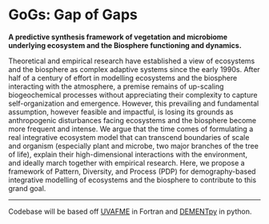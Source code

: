 # GoGs: Gap of Gaps
**A predictive synthesis framework of vegetation and microbiome underlying ecosystem and the Biosphere functioning and dynamics.**

Theoretical and empirical research have established a view of ecosystems and the biosphere as complex adaptive systems since the early 1990s. After half of a century of effort in modelling ecosystems and the biosphere interacting with the atmosphere, a premise remains of up-scaling biogeochemical processes without appreciating their complexity to capture self-organization and emergence. However, this prevailing and fundamental assumption, however feasible and impactful, is losing its grounds as anthropogenic disturbances facing ecosystems and the biosphere become more frequent and intense. We argue that the time comes of formulating a real integrative ecosystem model that can transcend boundaries of scale and organism (especially plant and microbe, two major branches of the tree of life), explain their high-dimensional interactions with the environment, and ideally march together with empirical research. Here, we propose a framework of Pattern, Diversity, and Process (PDP) for demography-based integrative modelling of ecosystems and the biosphere to contribute to this grand goal.

---

Codebase will be based off [UVAFME](https://github.com/bioatmosphere/UVAFME-VOC) in Fortran and [DEMENTpy](https://github.com/DEMENT-Model/DEMENTpy) in python.
